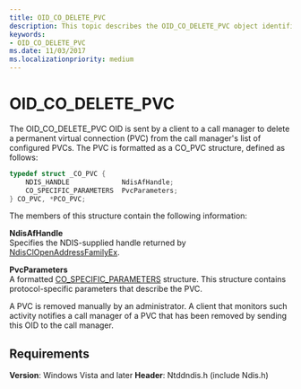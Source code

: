 ```yaml
---
title: OID_CO_DELETE_PVC
description: This topic describes the OID_CO_DELETE_PVC object identifier (OID).
keywords:
- OID_CO_DELETE_PVC
ms.date: 11/03/2017
ms.localizationpriority: medium
---
```


# OID_CO_DELETE_PVC

The OID_CO_DELETE_PVC OID is sent by a client to a call manager to delete a permanent virtual connection (PVC) from the call manager's list of configured PVCs. The PVC is formatted as a CO_PVC structure, defined as follows:

```c++
typedef struct _CO_PVC {
    NDIS_HANDLE             NdisAfHandle;
    CO_SPECIFIC_PARAMETERS  PvcParameters;
} CO_PVC, *PCO_PVC;
``` 

The members of this structure contain the following information:

**NdisAfHandle**  
Specifies the NDIS-supplied handle returned by [NdisClOpenAddressFamilyEx](/windows-hardware/drivers/ddi/ndis/nf-ndis-ndisclopenaddressfamilyex).

**PvcParameters**  
A formatted [CO_SPECIFIC_PARAMETERS](/windows-hardware/drivers/ddi/ndis/nf-ndis-ndisclopenaddressfamilyex) structure. This structure contains protocol-specific parameters that describe the PVC.

A PVC is removed manually by an administrator. A client that monitors such activity notifies a call manager of a PVC that has been removed by sending this OID to the call manager.

## Requirements

**Version**: Windows Vista and later
**Header**: Ntddndis.h (include Ndis.h)

